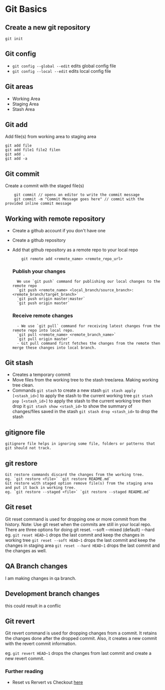 # Git Basics

## Create a new git repository
`git init`

## Git config
- `git config --global --edit` edits global config file
- `git config --local --edit` edits local config file

## Git areas
- Working Area
- Staging Area
- Stash Area

## Git add
Add file(s) from working area to staging area
```
git add file
git add file1 file2 filen
git add .
git add -a
```

## Git commit
Create a commit with the staged file(s)
```
    git commit // opens an editor to write the commit message
    git commit -m "Commit Message goes here" // commit with the provided inline commit message
```

## Working with remote repository
- Create a github account if you don't have one
- Create a github repository
- Add that github repository as a remote repo to your local repo
    ```
        git remote add <remote_name> <remote_repo_url>
   ```

    ### Publish your changes
        We use `git push` command for publishing our local changes to the remote repo
        `git push <remote_name> <local_branch/source_branch>:<remote_branch/target_branch>`
        `git push origin master:master`
        `git push origin master`

    ### Receive remote changes
        - We use `git pull` command for receiving latest changes from the remote repo into local repo.
        `git pull <remote_name> <remote_branch_name>`
        `git pull origin master`
        - Git pull command first fetches the changes from the remote then merge these changes into local branch.

## Git stash
- Creates a temporary commit
- Move files from the working tree to the stash tree/area. Making working tree clean.
- Commands
    `git stash` to create a new stash
    `git stash apply [<stash_id>]` to apply the stash to the current working tree
    `git stash pop [<stash_id>]` to apply the stash to the current working tree then drop it
    `git stash show <stash_id>` to show the summary of changes/files saved in the stash
    `git stash drop <stash_id>` to drop the stash

## gitignore file
    gitignore file helps in ignoring some file, folders or patterns that git should not track.

## git restore
    Git restore commands discard the changes from the working tree.
    eg. `git restore <file>` `git restore README.md`
    Git restore with staged option remove file(s) from the staging area and put it back in working tree.
    eg. `git restore --staged <file>` `git restore --staged README.md`

## Git reset
Git reset command is used for dropping one or more commit from the history. 
Note: Use git reset when the commits are still in your local repo.
There are three options for doing git reset.
--soft
--mixed (default)
--hard
eg. `git reset HEAD~1` drops the last commit and keep the changes in working tree
`git reset --soft HEAD~1` drops the last commit and keep the changes in staging area
`git reset --hard HEAD~1` drops the last commit and the changes as well.

## QA Branch changes
I am making changes in qa branch.

## Development branch changes
this could result in a conflic

## Git revert
Git revert command is used for dropping changes from a commit. It retains the changes done after the dropped commit. Also, it creates a new commit with the revert commit information.

eg. `git revert HEAD~1` drops the changes from last commit and create a new revert commit.

### Further reading
- Reset vs Rervert vs Checkout [here](https://sillevl.gitbooks.io/git/content/advanced/reset-checkout-revert/)